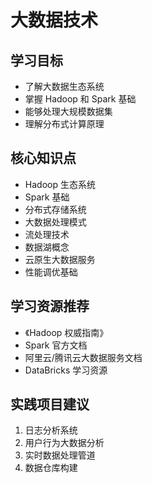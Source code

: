 # 大数据技术

## 学习目标
- 了解大数据生态系统
- 掌握 Hadoop 和 Spark 基础
- 能够处理大规模数据集
- 理解分布式计算原理

## 核心知识点
- Hadoop 生态系统
- Spark 基础
- 分布式存储系统
- 大数据处理模式
- 流处理技术
- 数据湖概念
- 云原生大数据服务
- 性能调优基础

## 学习资源推荐
- 《Hadoop 权威指南》
- Spark 官方文档
- 阿里云/腾讯云大数据服务文档
- DataBricks 学习资源

## 实践项目建议
1. 日志分析系统
2. 用户行为大数据分析
3. 实时数据处理管道
4. 数据仓库构建
